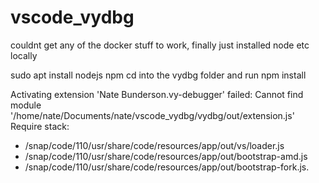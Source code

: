 # vscode_vydbg

couldnt get any of the docker stuff to work, finally just installed node etc locally

sudo apt install nodejs npm
cd into the vydbg folder and run
npm install
<!-- sudo npm install -g yo generator-code -->

Activating extension 'Nate Bunderson.vy-debugger' failed: Cannot find module '/home/nate/Documents/nate/vscode_vydbg/vydbg/out/extension.js'
Require stack:
- /snap/code/110/usr/share/code/resources/app/out/vs/loader.js
- /snap/code/110/usr/share/code/resources/app/out/bootstrap-amd.js
- /snap/code/110/usr/share/code/resources/app/out/bootstrap-fork.js.